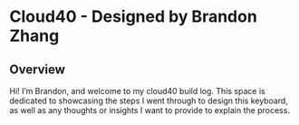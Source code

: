 # Cloud40 - Designed by Brandon Zhang
## Overview
Hi! I’m Brandon, and welcome to my cloud40 build log. This space is dedicated to showcasing the steps I went through to design this keyboard, as well as any thoughts or insights I want to provide to explain the process.

